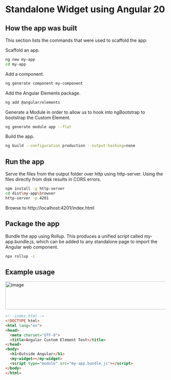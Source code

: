 # Standalone Widget using Angular 20

## How the app was built
This section lists the commands that were used to scaffold the app:

Scaffold an app.
```sh
ng new my-app
cd my-app
```

Add a component.
```sh
ng generate component my-component
```

Add the Angular Elements package.
```sh
ng add @angular/elements
```

Generate a Module in order to allow us to hook into ngBootstrap to bootstrap the Custom Element.
```sh
ng generate module app --flat
```

Build the app.
```sh
ng build --configuration production --output-hashing=none
```

## Run the app
Serve the files from the output folder over http using http-server. Using the files directly from disk results in CORS errors.
```sh
npm install -g http-server
cd dist\my-app\browser
http-server -p 4201
```

Browse to http://localhost:4201/index.html

## Package the app
Bundle the app using Rollup. This produces a unified script called my-app.bundle.js, which can be added to any standalone page to import the Angular web component.
```sh
npx rollup -c
```

## Example usage
<img width="625" height="88" alt="image" src="https://github.com/user-attachments/assets/aab6c1de-22ed-4780-a2a5-bf17baa99205" />

```html
<!--index.html-->
<!DOCTYPE html>
<html lang="en">
<head>
  <meta charset="UTF-8">
  <title>Angular Custom Element Test</title>
</head>
<body>
  <h1>Outside Angular</h1>
  <my-widget></my-widget>
  <script type="module" src="my-app.bundle.js"></script>
</body>
</html>
```




